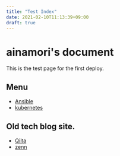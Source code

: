```yaml
---
title: "Test Index"
date: 2021-02-10T11:13:39+09:00
draft: true
---
```


# ainamori's document

This is the test page for the first deploy.

## Menu

- [Ansible](ansible/index.html)
- [kubernetes](kubernetes/index.html)


## Old tech blog site.

- [Qiita](https://qiita.com/ainamori)
- [zenn](https://zenn.dev/ainamori)
